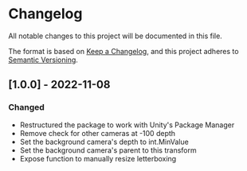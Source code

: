 # Changelog

All notable changes to this project will be documented in this file.

The format is based on [Keep a Changelog](https://keepachangelog.com/en/1.0.0/),
and this project adheres to [Semantic Versioning](https://semver.org/spec/v2.0.0.html).

## [1.0.0] - 2022-11-08

### Changed

- Restructured the package to work with Unity's Package Manager
- Remove check for other cameras at -100 depth
- Set the background camera's depth to int.MinValue
- Set the background camera's parent to this transform
- Expose function to manually resize letterboxing
